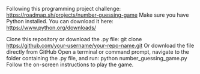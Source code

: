 Following this programming project challenge: https://roadmap.sh/projects/number-guessing-game
Make sure you have Python installed.
You can download it here: https://www.python.org/downloads/

Clone this repository or download the .py file:
  git clone https://github.com/your-username/your-repo-name.git
  Or download the file directly from GitHub
Open a terminal or command prompt, navigate to the folder containing the .py file, and run:
  python number_guessing_game.py
Follow the on-screen instructions to play the game.
